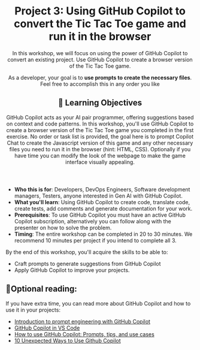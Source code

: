 <header>

# Project 3: Using GitHub Copilot to convert the Tic Tac Toe game and run it in the browser

In this workshop, we will focus on using the power of GitHub Copilot to convert an existing project. Use GitHub Copilot to create a browser version of the Tic Tac Toe game.

As a developer, your goal is to **use prompts to create the necessary files**. Feel free to accomplish this in any order you like

## 🎯 Learning Objectives

GitHub Copilot acts as your AI pair programmer, offering suggestions based on context and code patterns. In this workshop, you'll use GitHub Copilot to create a browser version of the Tic Tac Toe game you completed in the first exercise. No order or task list is provided, the goal here is to prompt Copilot Chat to create the Javascript version of this game and any other necessary files you need to run it in the browser (hint: HTML, CSS). Optionally if you have time you can modify the look of the webpage to make the game interface visually appealing.

</header>

- **Who this is for**: Developers, DevOps Engineers, Software development managers, Testers, anyone interested in Gen AI with GitHub Copilot.
- **What you'll learn**: Using GitHub Copilot to create code, translate code, create tests, add comments and generate documentation for your work.
- **Prerequisites**: To use GitHub Copilot you must have an active GitHub Copilot subscription, alternatively you can follow along with the presenter on how to solve the problem. 
- **Timing**: The entire workshop can be completed in 20 to 30 minutes. We recommend 10 minutes per project if you intend to complete all 3.

By the end of this workshop, you'll acquire the skills to be able to:

- Craft prompts to generate suggestions from GitHub Copilot
- Apply GitHub Copilot to improve your projects.

## 🌻Optional reading:
If you have extra time, you can read more about GitHub Copilot and how to use it in your projects:
- [Introduction to prompt engineering with GitHub Copilot](https://learn.microsoft.com/training/modules/introduction-prompt-engineering-with-github-copilot//?WT.mc_id=academic-113596-abartolo)
- [GitHub Copilot in VS Code](https://code.visualstudio.com/docs/copilot/overview)
- [How to use GitHub Copilot: Prompts, tips, and use cases](https://github.blog/2023-06-20-how-to-write-better-prompts-for-github-copilot/)
- [10 Unexpected Ways to Use Github Copilot](https://github.blog/2024-01-22-10-unexpected-ways-to-use-github-copilot/)
